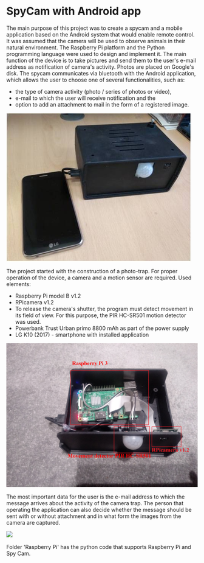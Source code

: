 # SpyCam with Android app

The main purpose of this project was to create a spycam and a mobile application based on the Android system that would enable remote control. 
It was assumed that the camera will be used to observe animals in their natural environment.
The Raspberry Pi platform and the Python programming language were used to design and implement it.
The main function of the device is to take pictures and send them to the user's e-mail address as notification of camera's activity. 
Photos are placed on Google's disk. The spycam communicates via bluetooth with the Android application,
which allows the user to choose one of several functionalities, such as:
* the type of camera activity (photo / series of photos or video), 
* e-mail to which the user will receive notification and the 
* option to add an attachment to mail in the form of a registered image.

![](images/Obraz1.jpg)

The project started with the construction of a photo-trap. For proper operation of the device, a camera and a motion sensor are required.
Used elements:
* Raspberry Pi model B v1.2
* RPicamera v1.2 
* To release the camera's shutter, the program must detect movement in its field of view. For this purpose, the PIR HC-SR501 motion detector was used.
* Powerbank Trust Urban primo 8800 mAh as part of the power supply
* LG K10 (2017) - smartphone with installed application

![](images/20190221_205252.jpg)


The most important data for the user is the e-mail address to which the message arrives about the activity of the camera trap. The person that operating the application can also decide whether the message should be sent with or without attachment and in what form the images from the camera are captured.

![](images/Screenshot_2019-02-13-18-00-50.pngs)

Folder 'Raspberry Pi' has the python code that supports Raspberry Pi and Spy Cam.
